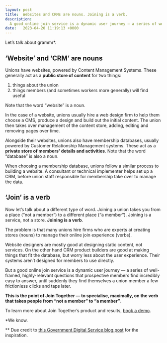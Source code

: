 ```yaml
---
layout: post
title:  Websites and CRMs are nouns. Joining is a verb.
description:
  A good online join service is a dynamic user journey — a series of well-framed, highly-relevant questions that prospective members find incredibly easy to answer, until suddenly they find themselves a union member a few clicks and taps later.
date:   2023-04-20 11:19:13 +0000
---
```


Let’s talk about grammr*.

## ‘Website’ and ‘CRM’ are nouns

Unions have websites, powered by Content Management Systems. These generally act as a **public store of content** for two things:

1. things about the union
2. things members (and sometimes workers more generally) will find useful

Note that the word “website” is a noun.

In the case of a website, unions usually hire a web design firm to help them choose a CMS, produce a design and build out the initial content. The union then takes over management of the content store, adding, editing and removing pages over time.

Alongside their websites, unions also have membership databases, usually powered by Customer Relationship Management systems. These act as a **private store of members' details and activities**. Note that the word “database” is also a noun.

When choosing a membership database, unions follow a similar process to building a website. A consultant or technical implementer helps set up a CRM, before union staff responsible for membership take over to manage the data.

## ‘Join’ is a verb

Now let’s talk about a different type of word. Joining a union takes you from a place (“not a member”) to a different place (“a member”). Joining is a service, not a store. **Joining is a verb**.

The problem is that many unions hire firms who are experts at creating stores (nouns) to manage their online join experience (verbs).

Website designers are mostly good at designing static content, not services. On the other hand CRM product builders are good at making things that fit the database, but worry less about the user experience. Their systems aren’t designed for members to use directly.

But a good online join service is a dynamic user journey — a series of well-framed, highly-relevant questions that prospective members find incredibly easy to answer, until suddenly they find themselves a union member a few frictionless clicks and taps later.

**This is the point of Join Together — to specialise, maximally, on the verb that takes people from “not a member” to “a member”.**

To learn more about Join Together’s product and results, [book a demo](https://calendly.com/join-together/hello).

\*We know.

\** Due credit to [this Government Digital Service blog post](https://designnotes.blog.gov.uk/2015/06/22/good-services-are-verbs-2/) for the inspiration.
